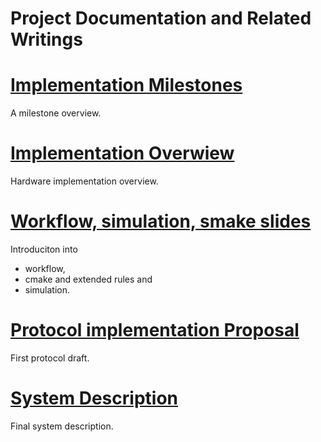 Project Documentation and Related Writings
==========================================

# [Implementation Milestones](./writings/1-milestone-plan/main.pdf)
A milestone overview.

# [Implementation Overwiew](./writings/2-master-project/main.pdf)
Hardware implementation overview.

# [Workflow, simulation, smake slides](./writings/2-master-project/slides.pdf)
Introduciton into

* workflow,
* cmake and extended rules and
* simulation.

# [Protocol implementation Proposal](./writings/3-protocol-proposal/main.pdf)
First protocol draft.

# [System Description](./writings/5-thesis/main.pdf)
Final system description.
